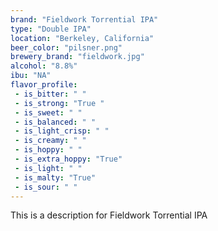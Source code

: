 ```yaml
---
brand: "Fieldwork Torrential IPA"
type: "Double IPA"
location: "Berkeley, California"
beer_color: "pilsner.png"
brewery_brand: "fieldwork.jpg"
alcohol: "8.8%"
ibu: "NA"
flavor_profile:
 - is_bitter: " "
 - is_strong: "True "
 - is_sweet: " "
 - is_balanced: " "
 - is_light_crisp: " "
 - is_creamy: " "
 - is_hoppy: " "
 - is_extra_hoppy: "True"
 - is_light: " "
 - is_malty: "True"
 - is_sour: " "
---
```


This is a description for Fieldwork Torrential IPA